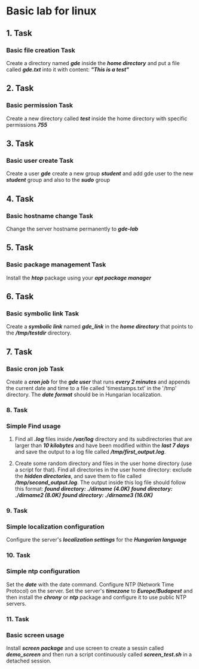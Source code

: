 # Basic lab for linux

## 1. Task

### Basic file creation Task

 Create a directory named ***gde*** inside the ***home directory*** and put a file called ***gde.txt*** into it with content: ***"This is a test"***

## 2. Task

### Basic permission Task

Create a new directory called ***test*** inside the home directory with specific permissions ***755***

## 3. Task

### Basic user create Task

Create a user ***gde*** create a new group ***student*** and add gde user to the new ***student*** group and also to the ***sudo*** group

## 4. Task

### Basic hostname change Task

Change the server hostname permanently to ***gde-lab***

## 5. Task

### Basic package management Task

Install the ***htop*** package using your ***apt package manager***

## 6. Task

### Basic symbolic link Task

Create a ***symbolic link*** named ***gde_link*** in the ***home directory*** that points to the  ***/tmp/testdir*** directory.

## 7. Task

### Basic cron job Task

Create a ***cron job*** for the ***gde user*** that runs ***every 2 minutes*** and appends the current date and time to a file called 'timestamps.txt' in the '/tmp' directory. The ***date format*** should be in Hungarian localization.

### 8. Task

### Simple Find usage

1. Find all ***.log*** files inside ***/var/log*** directory and its subdirectories that are larger than ***10 kilobytes*** and have been modified within the ***last 7 days*** and save the output to a log file called ***/tmp/first_output.log***.

2. Create some random directory and files in the user home directory (use a script for that). Find all directories in the user home directory: exclude the ***hidden directories***, and save  them to file called ***/tmp/second_output.log***. The output inside this log file should follow this format:
    ***found directory: ./dirname (4.0K)***
    ***found directory: ./dirname2 (8.0K)***
    ***found directory: ./dirname3 (16.0K)***

### 9. Task

### Simple localization configuration

Configure the server's ***localization settings*** for the ***Hungarian language***

### 10. Task

### Simple ntp configuration

Set the ***date*** with the date command. Configure NTP (Network Time Protocol) on the server. Set the server's ***timezone*** to ***Europe/Budapest*** and then install the ***chrony*** or ***ntp*** package  and configure it to use public NTP servers.

### 11. Task

### Basic screen usage

Install ***screen package*** and use screen to create a sessin called ***demo_screen*** and then run a script continuously called ***screen_test.sh***  in a detached session.

